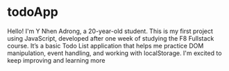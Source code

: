 # todoApp
Hello! I'm Y Nhen Adrong, a 20-year-old student. This is my first project using JavaScript, developed after one week of studying the F8 Fullstack course. It’s a basic Todo List application that helps me practice DOM manipulation, event handling, and working with localStorage. I'm excited to keep improving and learning more

